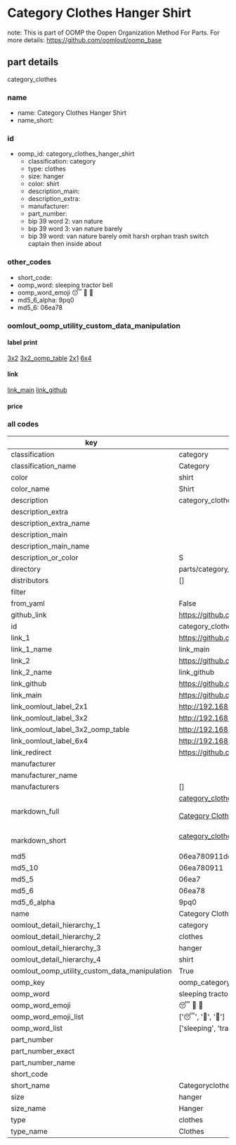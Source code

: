 # Category Clothes Hanger Shirt  

note: This is part of OOMP the Oopen Organization Method For Parts. For more details: https://github.com/oomlout/oomp_base

##  part details
  



category_clothes



### name
* name: Category Clothes Hanger Shirt
* name_short: 
### id
* oomp_id: category_clothes_hanger_shirt
  * classification: category
  * type: clothes
  * size: hanger
  * color: shirt
  * description_main: 
  * description_extra: 
  * manufacturer: 
  * part_number: 
  * bip 39 word 2: van nature
  * bip 39 word 3: van nature barely
  * bip 39 word: van nature barely omit harsh orphan trash switch captain then inside about

### other_codes
* short_code: 
* oomp_word: sleeping tractor bell
* oomp_word_emoji :sleeping: :tractor: :bell:
* md5_6_alpha: 9pq0
* md5_6: 06ea78






### oomlout_oomp_utility_custom_data_manipulation
#### label print
[3x2](http://192.168.1.245:1112/?label=oomp%209pq0)
[3x2_oomp_table](http://192.168.1.108:1112/?label=oomp%209pq0)
[2x1](http://192.168.1.242:1112/?label=oomp%209pq0)
[6x4](http://192.168.1.55:1112/?label=oomp%209pq0)    

#### link

[link_main](https://github.com/oomlout/oomlout_oomp_version_1_messy/tree/main/parts/category_clothes_hanger_shirt) [link_github](https://github.com/oomlout/oomlout_oomp_version_1_messy/tree/main/parts/category_clothes_hanger_shirt)                             

#### price







### all codes 
| key | value |  
| --- | --- |  
| classification | category |  
| classification_name | Category |  
| color | shirt |  
| color_name | Shirt |  
| description | category_clothes |  
| description_extra |  |  
| description_extra_name |  |  
| description_main |  |  
| description_main_name |  |  
| description_or_color | S  |  
| directory | parts/category_clothes_hanger_shirt |  
| distributors | [] |  
| filter |  |  
| from_yaml | False |  
| github_link | https://github.com/oomlout/oomlout_oomp_part_src/tree/main/parts/category_clothes_hanger_shirt |  
| id | category_clothes_hanger_shirt |  
| link_1 | https://github.com/oomlout/oomlout_oomp_version_1_messy/tree/main/parts/category_clothes_hanger_shirt |  
| link_1_name | link_main |  
| link_2 | https://github.com/oomlout/oomlout_oomp_version_1_messy/tree/main/parts/category_clothes_hanger_shirt |  
| link_2_name | link_github |  
| link_github | https://github.com/oomlout/oomlout_oomp_version_1_messy/tree/main/parts/category_clothes_hanger_shirt |  
| link_main | https://github.com/oomlout/oomlout_oomp_version_1_messy/tree/main/parts/category_clothes_hanger_shirt |  
| link_oomlout_label_2x1 | http://192.168.1.242:1112/?label=oomp%209pq0 |  
| link_oomlout_label_3x2 | http://192.168.1.245:1112/?label=oomp%209pq0 |  
| link_oomlout_label_3x2_oomp_table | http://192.168.1.108:1112/?label=oomp%209pq0 |  
| link_oomlout_label_6x4 | http://192.168.1.55:1112/?label=oomp%209pq0 |  
| link_redirect | https://github.com/oomlout/oomlout_oomp_version_1_messy/tree/main/parts/category_clothes_hanger_shirt |  
| manufacturer |  |  
| manufacturer_name |  |  
| manufacturers | [] |  
| markdown_full | [category_clothes_hanger_shirt](none)<br>[](none)<br>[Category Clothes Hanger Shirt](none)<br><br> |  
| markdown_short | [category_clothes_hanger_shirt](none)<br><br> |  
| md5 | 06ea780911dc3cee7334a9a62524df89 |  
| md5_10 | 06ea780911 |  
| md5_5 | 06ea7 |  
| md5_6 | 06ea78 |  
| md5_6_alpha | 9pq0 |  
| name | Category Clothes Hanger Shirt |  
| oomlout_detail_hierarchy_1 | category |  
| oomlout_detail_hierarchy_2 | clothes |  
| oomlout_detail_hierarchy_3 | hanger |  
| oomlout_detail_hierarchy_4 | shirt |  
| oomlout_oomp_utility_custom_data_manipulation | True |  
| oomp_key | oomp_category_clothes_hanger_shirt |  
| oomp_word | sleeping tractor bell |  
| oomp_word_emoji | :sleeping: :tractor: :bell: |  
| oomp_word_emoji_list | [':sleeping:', ':tractor:', ':bell:'] |  
| oomp_word_list | ['sleeping', 'tractor', 'bell'] |  
| part_number |  |  
| part_number_exact |  |  
| part_number_name |  |  
| short_code |  |  
| short_name | Categoryclothes |  
| size | hanger |  
| size_name | Hanger |  
| type | clothes |  
| type_name | Clothes |  
